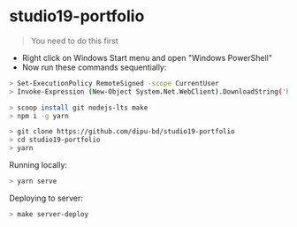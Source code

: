 # studio19-portfolio

> You need to do this first

- Right click on Windows Start menu and open "Windows PowerShell"
- Now run these commands sequentially:

```sh
> Set-ExecutionPolicy RemoteSigned -scope CurrentUser
> Invoke-Expression (New-Object System.Net.WebClient).DownloadString('https://get.scoop.sh')

> scoop install git nodejs-lts make
> npm i -g yarn

> git clone https://github.com/dipu-bd/studio19-portfolio
> cd studio19-portfolio
> yarn
```

Running locally:

```sh
> yarn serve
```

Deploying to server:

```sh
> make server-deploy
```
